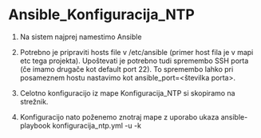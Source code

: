 # Ansible_Konfiguracija_NTP

1. Na sistem najprej namestimo Ansible

2. Potrebno je pripraviti hosts file v /etc/ansible (primer host fila je v mapi etc tega projekta). Upoštevati je potrebno tudi spremembo SSH porta (če imamo drugače kot default port 22). To spremembo lahko pri posameznem hostu nastavimo kot ansible_port=<številka porta>.

3. Celotno konfiguracijo iz mape Konfiguracija_NTP si skopiramo na strežnik.

4. Konfiguracijo nato poženemo znotraj mape z uporabo ukaza ansible-playbook konfiguracija_ntp.yml -u <uporabnisko ime> -k 
